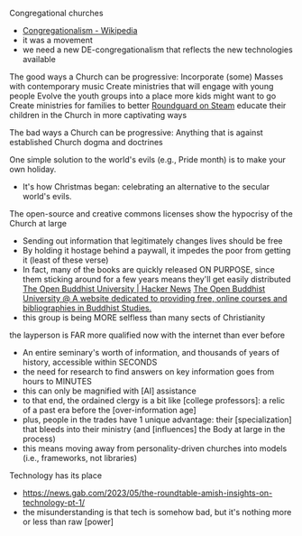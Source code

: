 
Congregational churches
- [Congregationalism - Wikipedia](https://en.wikipedia.org/wiki/Congregationalism)
- it was a movement
- we need a new DE-congregationalism that reflects the new technologies available

The good ways a Church can be progressive:
Incorporate (some) Masses with contemporary music
Create ministries that will engage with young people
Evolve the youth groups into a place more kids might want to go
Create ministries for families to better
[Roundguard on Steam](https://store.steampowered.com/app/848030/Roundguard/)
 educate their children in the Church in more captivating ways

​The bad ways a Church can be progressive:
Anything that is against established Church dogma and doctrines

One simple solution to the world's evils (e.g., Pride month) is to make your own holiday.
- It's how Christmas began: celebrating an alternative to the secular world's evils.

The open-source and creative commons licenses show the hypocrisy of the Church at large
- Sending out information that legitimately changes lives should be free
- By holding it hostage behind a paywall, it impedes the poor from getting it (least of these verse)
- In fact, many of the books are quickly released ON PURPOSE, since them sticking around for a few years means they'll get easily distributed
[The Open Buddhist University | Hacker News](https://news.ycombinator.com/item?id=36036997)
[The Open Buddhist University @ A website dedicated to providing free, online courses and bibliographies in Buddhist Studies.](https://buddhistuniversity.net/)
- this group is being MORE selfless than many sects of Christianity

the layperson is FAR more qualified now with the internet than ever before
- An entire seminary's worth of information, and thousands of years of history, accessible within SECONDS
- the need for research to find answers on key information goes from hours to MINUTES
- this can only be magnified with [AI] assistance
- to that end, the ordained clergy is a bit like [college professors]: a relic of a past era before the [over-information age]
- plus, people in the trades have 1 unique advantage: their [specialization] that bleeds into their ministry (and [influences] the Body at large in the process)
- this means moving away from personality-driven churches into models (i.e., frameworks, not libraries)

Technology has its place
- https://news.gab.com/2023/05/the-roundtable-amish-insights-on-technology-pt-1/
- the misunderstanding is that tech is somehow bad, but it's nothing more or less than raw [power]
